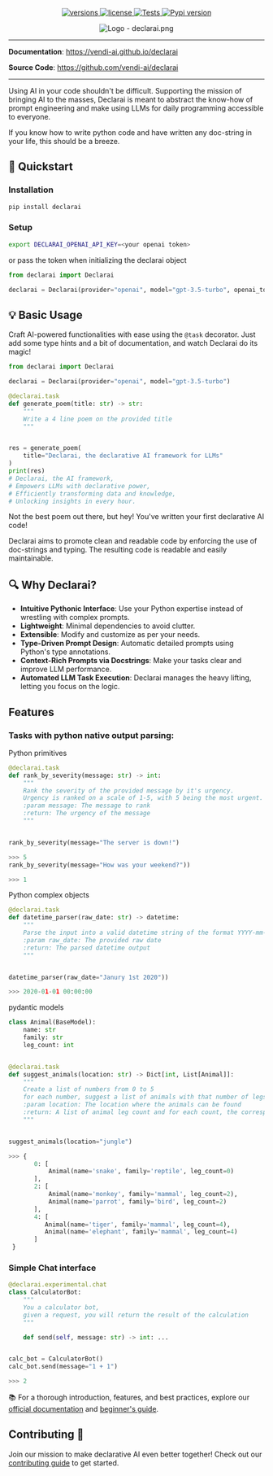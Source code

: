 <p align="center">
  <a href="https://github.com/vendi-ai/declarai">
    <img src="https://img.shields.io/pypi/pyversions/declarai.svg" alt="versions">
  </a>
  <a href="https://github.com/vendi-ai/declarai">
    <img src="https://img.shields.io/github/license/vendi-ai/declarai.svg" alt="license">
  </a>
  <a href="https://github.com/vendi-ai/declarai/actions/workflows/test.yaml">
    <img src="https://github.com/vendi-ai/declarai/actions/workflows/test.yaml/badge.svg" alt="Tests">
  </a>
  <a href="https://pypi.org/project/declarai/">
    <img src="https://img.shields.io/pypi/v/declarai?color=%2334D058&label=pypi%20package" alt="Pypi version">
  </a>
</p>

<p align="center">
  <img src="assets/Logo-declarai.png" alt="Logo - declarai.png">
</p>

---

**Documentation**: <a href="https://vendi-ai.github.io/declarai" target="_blank">https://vendi-ai.github.io/declarai </a>

**Source Code**: <a href="https://github.com/vendi-ai/declarai" target="_blank">https://github.com/vendi-ai/declarai </a>

---

Using AI in your code shouldn't be difficult. Supporting the mission of bringing AI to the masses,
Declarai is meant to abstract the know-how of prompt engineering and make using LLMs for daily programming accessible to everyone.

If you know how to write python code and have written any doc-string in your life, this should be a breeze.

##  🚀 Quickstart

### Installation
```bash
pip install declarai
```

### Setup
```bash
export DECLARAI_OPENAI_API_KEY=<your openai token>
```
or pass the token when initializing the declarai object
```python
from declarai import Declarai

declarai = Declarai(provider="openai", model="gpt-3.5-turbo", openai_token="<your-openai-key>")
```

## 💡 Basic Usage
Craft AI-powered functionalities with ease using the `@task` decorator. Just add some type hints and a bit of documentation, and watch Declarai do its magic!
```python
from declarai import Declarai

declarai = Declarai(provider="openai", model="gpt-3.5-turbo")

@declarai.task
def generate_poem(title: str) -> str:
    """
    Write a 4 line poem on the provided title
    """


res = generate_poem(
    title="Declarai, the declarative AI framework for LLMs"
)
print(res)
# Declarai, the AI framework,
# Empowers LLMs with declarative power,
# Efficiently transforming data and knowledge,
# Unlocking insights in every hour.
```
Not the best poem out there, but hey! You've written your first declarative AI code!

Declarai aims to promote clean and readable code by enforcing the use of doc-strings and typing.
The resulting code is readable and easily maintainable.

## 🔍 Why Declarai?
- **Intuitive Pythonic Interface**: Use your Python expertise instead of wrestling with complex prompts.
- **Lightweight**: Minimal dependencies to avoid clutter.
- **Extensible**: Modify and customize as per your needs.
- **Type-Driven Prompt Design**: Automatic detailed prompts using Python's type annotations.
- **Context-Rich Prompts via Docstrings**: Make your tasks clear and improve LLM performance.
- **Automated LLM Task Execution**: Declarai manages the heavy lifting, letting you focus on the logic.


## Features
### Tasks with python native output parsing:

Python primitives
```python
@declarai.task
def rank_by_severity(message: str) -> int:
    """
    Rank the severity of the provided message by it's urgency.
    Urgency is ranked on a scale of 1-5, with 5 being the most urgent.
    :param message: The message to rank
    :return: The urgency of the message
    """


rank_by_severity(message="The server is down!")

>>> 5
rank_by_severity(message="How was your weekend?"))

>>> 1
```

Python complex objects
```python
@declarai.task
def datetime_parser(raw_date: str) -> datetime:
    """
    Parse the input into a valid datetime string of the format YYYY-mm-ddThh:mm:ss
    :param raw_date: The provided raw date
    :return: The parsed datetime output
    """


datetime_parser(raw_date="Janury 1st 2020"))

>>> 2020-01-01 00:00:00
```

pydantic models
```python
class Animal(BaseModel):
    name: str
    family: str
    leg_count: int


@declarai.task
def suggest_animals(location: str) -> Dict[int, List[Animal]]:
    """
    Create a list of numbers from 0 to 5
    for each number, suggest a list of animals with that number of legs
    :param location: The location where the animals can be found
    :return: A list of animal leg count and for each count, the corresponding animals
    """


suggest_animals(location="jungle")

>>> {
       0: [
           Animal(name='snake', family='reptile', leg_count=0)
       ], 
       2: [
           Animal(name='monkey', family='mammal', leg_count=2), 
           Animal(name='parrot', family='bird', leg_count=2)
       ], 
       4: [
          Animal(name='tiger', family='mammal', leg_count=4), 
          Animal(name='elephant', family='mammal', leg_count=4)
       ]
 }
```


### Simple Chat interface
```python
@declarai.experimental.chat
class CalculatorBot:
    """
    You a calculator bot,
    given a request, you will return the result of the calculation
    """

    def send(self, message: str) -> int: ...


calc_bot = CalculatorBot()
calc_bot.send(message="1 + 1")

>>> 2
```


📚 For a thorough introduction, features, and best practices, explore our [official documentation](https://vendi-ai.github.io/declarai/) and [beginner's guide](https://vendi-ai.github.io/declarai/src/beginners-guide/).

## Contributing 💼
Join our mission to make declarative AI even better together! Check out our [contributing guide](https://vendi-ai.github.io/declarai/src/contribute/) to get started.

